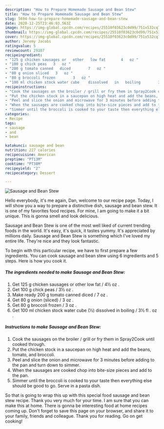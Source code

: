 ```yaml
---
description: "How to Prepare Homemade Sausage and Bean Stew"
title: "How to Prepare Homemade Sausage and Bean Stew"
slug: 5694-how-to-prepare-homemade-sausage-and-bean-stew
date: 2020-12-25T23:46:03.563Z
image: https://img-global.cpcdn.com/recipes/25510f03623c0d99/751x532cq70/sausage-and-bean-stew-recipe-main-photo.jpg
thumbnail: https://img-global.cpcdn.com/recipes/25510f03623c0d99/751x532cq70/sausage-and-bean-stew-recipe-main-photo.jpg
cover: https://img-global.cpcdn.com/recipes/25510f03623c0d99/751x532cq70/sausage-and-bean-stew-recipe-main-photo.jpg
author: Jeremy Jacobs
ratingvalue: 5
reviewcount: 29107
recipeingredient:
- "125 g chicken sausages or   other   low fat       4   oz "
- "100 g chick peas   3   oz "
- "200 g tomato canned   diced        7   oz "
- "80 g onion sliced   3   oz "
- "80 g broccoli frozen        3   oz "
- "100 ml chicken stock water cube    dissolved   in   boiling        3   fl   oz "
recipeinstructions:
- "Cook the sausages on the broiler / grill or fry them in Spray2Cook until cooked through."
- "Put the chicken stock in a saucepan on high heat and add the beans, tomato, and broccoli."
- "Peel and slice the onion and microwave for 3 minutes before adding to the pan and turn down to simmer."
- "When the sausages are cooked chop into bite-size pieces and add to the pan."
- "Simmer until the broccoli is cooked to your taste then everything else should be good to go. Serve in a pasta dish."
categories:
- Recipe
tags:
- sausage
- and
- bean

katakunci: sausage and bean 
nutrition: 227 calories
recipecuisine: American
preptime: "PT13M"
cooktime: "PT38M"
recipeyield: "2"
recipecategory: Dessert

---
```



![Sausage and Bean Stew](https://img-global.cpcdn.com/recipes/25510f03623c0d99/751x532cq70/sausage-and-bean-stew-recipe-main-photo.jpg)

Hello everybody, it's me again, Dan, welcome to our recipe page. Today, I will show you a way to prepare a distinctive dish, sausage and bean stew. It is one of my favorites food recipes. For mine, I am going to make it a bit unique. This is gonna smell and look delicious.

Sausage and Bean Stew is one of the most well liked of current trending foods in the world. It's easy, it's quick, it tastes yummy. It's appreciated by millions daily. Sausage and Bean Stew is something which I've loved my entire life. They're nice and they look fantastic.




To begin with this particular recipe, we have to first prepare a few ingredients. You can cook sausage and bean stew using 6 ingredients and 5 steps. Here is how you cook it.

<!--inarticleads1-->

##### The ingredients needed to make Sausage and Bean Stew:

1. Get 125 g chicken sausages or   other   low fat      / 4½   oz .
1. Get 100 g chick peas /  3½   oz .
1. Make ready 200 g tomato canned   diced      /  7   oz .
1. Get 80 g onion (sliced) /  3   oz .
1. Get 80 g broccoli frozen      /  3   oz .
1. Get 100 ml chicken stock water cube  (½)  dissolved   in   boiling      /  3½   fl .  oz .




<!--inarticleads2-->

##### Instructions to make Sausage and Bean Stew:

1. Cook the sausages on the broiler / grill or fry them in Spray2Cook until cooked through.
1. Put the chicken stock in a saucepan on high heat and add the beans, tomato, and broccoli.
1. Peel and slice the onion and microwave for 3 minutes before adding to the pan and turn down to simmer.
1. When the sausages are cooked chop into bite-size pieces and add to the pan.
1. Simmer until the broccoli is cooked to your taste then everything else should be good to go. Serve in a pasta dish.




So that is going to wrap this up with this special food sausage and bean stew recipe. Thank you very much for your time. I am sure that you can make this at home. There is gonna be interesting food at home recipes coming up. Don't forget to save this page on your browser, and share it to your family, friends and colleague. Thank you for reading. Go on get cooking!
